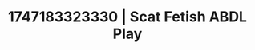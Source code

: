 ---
categories:
- Fantasy kink
- Naughty expression
- Non-binary beauty
- Hidden desires
- Hair pulling
image: /assets/images/1747183323330.webp
layout: post
seo:
  description: Featured content with artistic Scat Fetish, ABDL Play. HD images available.
  keywords: Scat Fetish, ABDL Play
  og_image: /assets/images/1747183323330.webp
  schema_type: VisualArtwork
tags:
- ABDL Play
- Scat Fetish
- '#1747183323330'
title: 1747183323330 | Scat Fetish ABDL Play
---